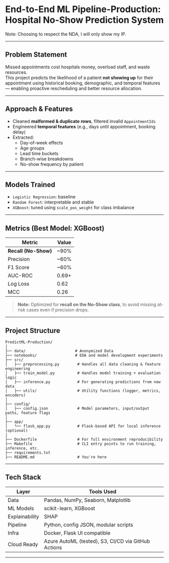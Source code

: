 # End-to-End ML Pipeline-Production: Hospital No-Show Prediction System

Note: Choosing to respect the NDA, I will only show my IP.

---

## Problem Statement

Missed appointments cost hospitals money, overload staff, and waste resources.  
This project predicts the likelihood of a patient **not showing up** for their appointment using historical booking, demographic, and temporal features — enabling proactive rescheduling and better resource allocation.

---

## Approach & Features

- Cleaned **malformed & duplicate rows**, filtered invalid `AppointmentIds`
- Engineered **temporal features** (e.g., days until appointment, booking delay)
- Extracted:
  - Day-of-week effects
  - Age groups
  - Lead time buckets
  - Branch-wise breakdowns
  - No-show frequency by patient

---

## Models Trained

- `Logistic Regression`: baseline
- `Random Forest`: interpretable and stable
- `XGBoost`: tuned using `scale_pos_weight` for class imbalance

---

## Metrics (Best Model: XGBoost)

| Metric               | Value      |
|----------------------|------------|
| **Recall (No-Show)** | ~90%       |
| Precision            | ~60%       |
| F1 Score             | ~60%       |
| AUC-ROC              | 0.69+      |
| Log Loss             | 0.62       |
| MCC                  | 0.26       |

> **Note:** Optimized for **recall on the No-Show class**, to avoid missing at-risk cases even if precision drops.

---

## Project Structure

```
PredictML-Production/
│
├── data/                      # Anonymized Data
├── notebooks/                 # EDA and model development experiments
├── src/
│   ├── preprocessing.py        # Handles all data cleaning & feature engineering
│   ├── train_model.py          # Handles model training + evaluation logic
│   ├── inference.py            # For generating predictions from new data
│   ├── utils/                  # Utility functions (logger, metrics, encoders)
│
├── config/
│   ├── config.json             # Model parameters, input/output paths, feature flags
│
├── app/
│   └── flask_app.py            # Flask-based API for local inference (optional)
│   
├── Dockerfile                  # For full environment reproducibility
├── Makefile                    # CLI entry points to run training, inference, etc.
├── requirements.txt
├── README.md                   # You're here
```

---

## Tech Stack

| Layer       | Tools Used                                  |
|------------|----------------------------------------------|
| Data        | Pandas, NumPy, Seaborn, Matplotlib           |
| ML Models   | scikit-learn, XGBoost                        |
| Explainability | SHAP                                     |
| Pipeline    | Python, config JSON, modular scripts         |
| Infra       | Docker, Flask UI compatible   |
| Cloud Ready | Azure AutoML (tested), S3, CI/CD via GitHub Actions |

---
